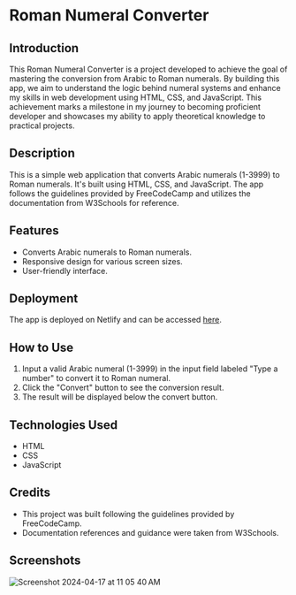 # Roman Numeral Converter

## Introduction
This Roman Numeral Converter is a project developed to achieve the goal of mastering the conversion from Arabic to Roman numerals. By building this app, we aim to understand the logic behind numeral systems and enhance my skills in web development using HTML, CSS, and JavaScript. This achievement marks a milestone in my journey to becoming proficient developer and showcases my ability to apply theoretical knowledge to practical projects.

## Description
This is a simple web application that converts Arabic numerals (1-3999) to Roman numerals. It's built using HTML, CSS, and JavaScript. The app follows the guidelines provided by FreeCodeCamp and utilizes the documentation from W3Schools for reference.

## Features
- Converts Arabic numerals to Roman numerals.
- Responsive design for various screen sizes.
- User-friendly interface.

## Deployment
The app is deployed on Netlify and can be accessed [here](https://romannumeralconverterapp.netlify.app/).

## How to Use
1. Input a valid Arabic numeral (1-3999) in the input field labeled "Type a number" to convert it to Roman numeral.
3. Click the "Convert" button to see the conversion result.
4. The result will be displayed below the convert button.

## Technologies Used
- HTML
- CSS
- JavaScript

## Credits
- This project was built following the guidelines provided by FreeCodeCamp.
- Documentation references and guidance were taken from W3Schools.

## Screenshots
![Screenshot 2024-04-17 at 11 05 40 AM](https://github.com/brynsgtn/romanNumeralConverter/assets/154466344/a900f5f8-79f0-4ab4-8b9c-d8b8d3fbb31d)




